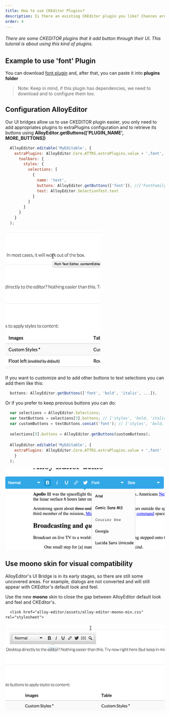 ```yaml
---
title: How to use CKEditor Plugins?
description: Is there an existing CKEditor plugin you like? Chances are you will be able to use it with AlloyEditor as well!
order: 4
---
```


###### There are some CKEDITOR plugins that it add button through their UI. This tutorial is about using this kind of plugins.

<article id="article1">

## Example to use 'font' Plugin

<span class="code-header">You can download <a alt="font plugin" href="http://ckeditor.com/addon/font">font plugin</a> and, after that,
you can paste it into <strong>plugins folder</strong>
</span>

> Note: Keep in mind, if this plugin has dependencies, we need to download and to configure them too.

</article>

<article id="article2">

## Configuration AlloyEditor

Our UI bridges allow us to use CKEDITOR plugin easier, you only need to add appropriates plugins to extraPlugins configuration and to retrieve its buttons using <strong>AlloyEditor.getButtons(['PLUGIN_NAME', MORE_BUTTONS])</strong>

```javascript
  AlloyEditor.editable('MyEditable', {
    extraPlugins: AlloyEditor.Core.ATTRS.extraPlugins.value + ',font',
      toolbars: {
        styles: {
          selections: [
            {
              name: 'text',
              buttons: AlloyEditor.getButtons(['font']), //['FontFamily', 'FontSize']
              test: AlloyEditor.SelectionTest.text
            }
          ]
        }
      }
    }
  );
```

<div class="thumbnail">
  <img class="img img-polaroid" src="/images/guides/ckeditor_plugins.gif"/>
</div>

If you want to customize and to add other buttons to text selections you can add them like this:

```javascript
  buttons: AlloyEditor.getButtons(['font', 'bold', 'italic', ...]),
```

Or if you prefer to keep previous buttons you can do:

```javascript
  var selections = AlloyEditor.Selections;
  var textButtons = selections[3].buttons; // ['styles', 'bold, 'italic', 'underline', 'link', twitter']
  var customButtons = textButtons.concat('font'); // ['styles', 'bold, 'italic', 'underline', 'link', twitter', 'FontFamily', 'FontSize']

  selections[3].buttons = AlloyEditor.getButtons(customButtons);

  AlloyEditor.editable('MyEditable', {
    extraPlugins: AlloyEditor.Core.ATTRS.extraPlugins.value + ',font'
    }
  );
```

<div class="thumbnail">
  <img class="img img-polaroid" src="/images/guides/ckeditor_ui_richcombo.png"/>
</div>

</article>

<article id="article3">

## Use moono skin for visual compatibility

AlloyEditor's UI Bridge is in its early stages, so there are still some uncovered areas. For example, dialogs are not converted and will still appear with CKEditor's default look and feel.

Use the new <strong>moono</strong> skin to close the gap between AlloyEditor default look and feel and CKEditor's.

```text/html
  <link href="alloy-editor/assets/alloy-editor-moono-min.css" rel="stylesheet">
```

<div class="thumbnail">
  <img class="img img-polaroid" src="/images/guides/ckeditor_moono.gif"/>
</div>

</article>